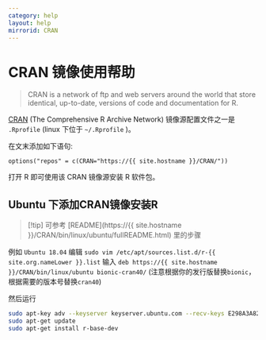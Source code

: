 ```yaml
---
category: help
layout: help
mirrorid: CRAN
---
```


# CRAN 镜像使用帮助

> CRAN is a network of ftp and web servers around the world that store identical, up-to-date, versions of code and documentation for R.

[CRAN](https://cran.r-project.org/) (The Comprehensive R Archive Network) 镜像源配置文件之一是 `.Rprofile` (linux 下位于 `~/.Rprofile` )。

在文末添加如下语句:

```
options("repos" = c(CRAN="https://{{ site.hostname }}/CRAN/"))
```

打开 R 即可使用该 CRAN 镜像源安装 R 软件包。

## Ubuntu 下添加CRAN镜像安装R

> [!tip] 可参考 [README](https://{{ site.hostname }}/CRAN/bin/linux/ubuntu/fullREADME.html) 里的步骤

例如 `Ubuntu 18.04` 编辑  `sudo vim /etc/apt/sources.list.d/r-{{ site.org.nameLower }}.list` 输入
`deb https://{{ site.hostname }}/CRAN/bin/linux/ubuntu bionic-cran40/`  (注意根据你的发行版替换`bionic`，根据需要的版本号替换`cran40`)

然后运行

```bash
sudo apt-key adv --keyserver keyserver.ubuntu.com --recv-keys E298A3A825C0D65DFD57CBB651716619E084DAB9
sudo apt-get update
sudo apt-get install r-base-dev
```

